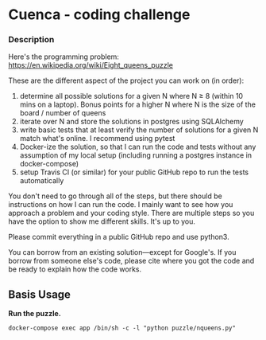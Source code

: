 # Cuenca - coding challenge


### Description

Here's the programming problem: https://en.wikipedia.org/wiki/Eight_queens_puzzle

These are the different aspect of the project you can work on (in order):
1. determine all possible solutions for a given N where N ≥ 8 (within 10 mins on a laptop). Bonus points for a higher N where N is the size of the board / number of queens
2. iterate over N and store the solutions in postgres using SQLAlchemy
3. write basic tests that at least verify the number of solutions for a given N match what's online. I recommend using pytest
4. Docker-ize the solution, so that I can run the code and tests without any assumption of my local setup (including running a postgres instance in docker-compose)
5. setup Travis CI (or similar) for your public GitHub repo to run the tests automatically

You don't need to go through all of the steps, but there should be instructions on how I can run the code. I mainly want to see how you approach a problem and your coding style. There are multiple steps so you have the option to show me different skills. It's up to you.

Please commit everything in a public GitHub repo and use python3.

You can borrow from an existing solution—except for Google's. If you borrow from someone else's code, please cite where you got the code and be ready to explain how the code works.

## Basis Usage

**Run the puzzle.**

```docker-compose exec app /bin/sh -c -l "python puzzle/nqueens.py"```

